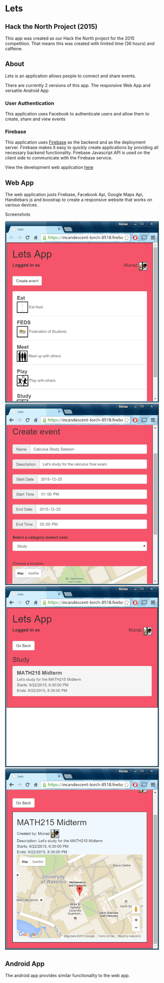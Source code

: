 # Lets
## Hack the North Project (2015)

This app was created as our Hack the North project for the 2015 competition. That means this was created with limited time (36 hours) and caffeine.

## About

Lets is an application allows people to connect and share events.

There are currently 2 versions of this app. The responsive Web App and versatile Android App

### User Authentication
This application uses Facebook to authenticate users and allow them to create, share and view events

### Firebase
This application uses [Firebase](https://www.firebase.com/) as the backend and as the deployment server. Firebase makes it easy to quickly create applications by providing all necessary backend functionality. Firebase Javascript API is used on the client side to communicate with the Firebase service.

View the development web application [here](https://incandescent-torch-8518.firebaseapp.com/)

## Web App

The web application justs Firebase, Facebook Api, Google Maps Api, Handlebars js and boostrap to create a responsive website that works on various devices.

Screenshots

![main menu](images/webapp_screenshot_1.png)
![create event](images/webapp_screenshot_2.png)
![view events](images/webapp_screenshot_3.png)
![view single event](images/webapp_screenshot_4.png)

## Android App

The android app provides similar functionality to the web app.
